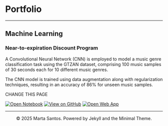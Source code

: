 # Portfolio
---
## Machine Learning

### Near-to-expiration Discount Program

A Convolutional Neural Network (CNN) is employed to model a music genre classification task using the GTZAN dataset, comprising 100 music samples of 30 seconds each for 10 different music genres. 

The CNN model is trained using data augmentation along with regularization techniques, resulting in an accuracy of 86% for unseen music samples. 

CHANGE THIS PAGE

[![Open Notebook](https://img.shields.io/badge/Jupyter-Open_Notebook-blue?logo=Jupyter)](projects/music-genre-recognition-notebook.html)
[![View on GitHub](https://img.shields.io/badge/GitHub-View_on_GitHub-blue?logo=GitHub)](https://github.com/davidissa99/Music-Genre-Recognition)
[![Open Web App](https://img.shields.io/badge/GenreRecog-Open_Web_App-blue?logo=1001tracklists&logoColor=FFFFFF)](https://music-genre-recognition.streamlit.app/)


---
<center>© 2025 Marta Santos. Powered by Jekyll and the Minimal Theme.</center>
